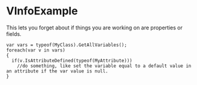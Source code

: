 # VInfoExample

This lets you forget about if things you are working on are properties or fields.

```
var vars = typeof(MyClass).GetAllVariables();
foreach(var v in vars)
{
  if(v.IsAttributeDefined(typeof(MyAttribute)))
    //do something, like set the variable equal to a default value in an attribute if the var value is null.
}
```
